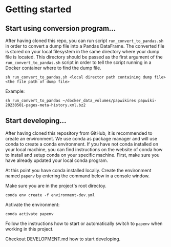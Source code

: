 # Getting started

## Start using conversion program...
After having cloned this repo, you can run script `run_convert_to_pandas.sh` in order to convert a dump file into a Pandas DataFrame.
The converted file is stored on your local filesystem in the same directory where your dump file is located.
This directory should be passed as the first argument of the `run_convert_to_pandas.sh` script in order to tell the script running in a Docker container where to find the dump file.

````
sh run_convert_to_pandas.sh <local director path containing dump file> <the file path of dump file>
````

Example:

````
sh run_convert_to_pandas ~/docker_data_volumes/papwikires papwiki-20230501-pages-meta-history.xml.bz2
````

## Start developing...
After having cloned this repository from GitHub, it is recommended to create an environment.
We use conda as package manager and will use conda to create a conda environment.
If you have not conda installed on your local machine, you can find instructions on the website of conda how to install and setup conda on your specific machine.
First, make sure you have already updated your local conda program.

At this point you have conda installed locally.
Create the environment named `papenv` by entering the command below in a console window.

Make sure you are in the project's root directoy.

````
conda env create -f environment-dev.yml
````

Activate the environment:

````
conda activate papenv
````

Follow the instructions how to start or automatically switch to `papenv` when working in this project.


Checkout DEVELOPMENT.md how to start developing.